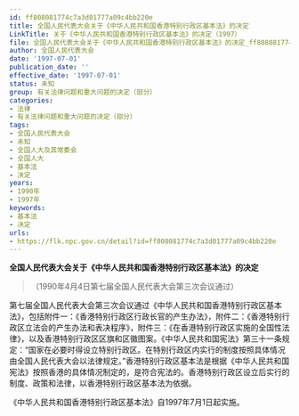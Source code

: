 ```yaml
---
id: ff808081774c7a3d01777a09c4bb220e
title: 全国人民代表大会关于《中华人民共和国香港特别行政区基本法》的决定
LinkTitle: 关于《中华人民共和国香港特别行政区基本法》的决定（1997）
file: 全国人民代表大会关于《中华人民共和国香港特别行政区基本法》的决定_ff808081774c7a3d01777a09c4bb220e.docx
author: 全国人民代表大会
date: '1997-07-01'
publication_date: ''
effective_date: '1997-07-01'
status: 未知
group: 有关法律问题和重大问题的决定（部分）
categories:
- 法律
- 有关法律问题和重大问题的决定（部分）
tags:
- 全国人民代表大会
- 未知
- 全国人大及其常委会
- 全国人大
- 基本法
- 决定
years:
- 1990年
- 1997年
keywords:
- 基本法
- 决定
urls:
- https://flk.npc.gov.cn/detail?id=ff808081774c7a3d01777a09c4bb220e
---
```


**全国人民代表大会关于《中华人民共和国香港特别行政区基本法》的决定**

> （1990年4月4日第七届全国人民代表大会第三次会议通过）

第七届全国人民代表大会第三次会议通过《中华人民共和国香港特别行政区基本法》，包括附件一：《香港特别行政区行政长官的产生办法》，附件二：《香港特别行政区立法会的产生办法和表决程序》，附件三：《在香港特别行政区实施的全国性法律》，以及香港特别行政区区旗和区徽图案。《中华人民共和国宪法》第三十一条规定：“国家在必要时得设立特别行政区。在特别行政区内实行的制度按照具体情况由全国人民代表大会以法律规定。”香港特别行政区基本法是根据《中华人民共和国宪法》按照香港的具体情况制定的，是符合宪法的。香港特别行政区设立后实行的制度、政策和法律，以香港特别行政区基本法为依据。

《中华人民共和国香港特别行政区基本法》自1997年7月1日起实施。
